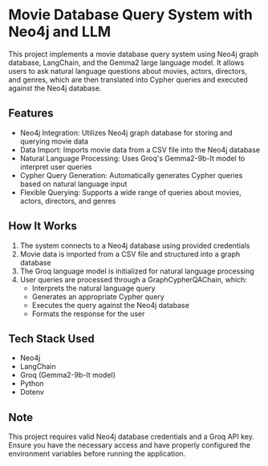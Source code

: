 # Movie Database Query System with Neo4j and LLM

This project implements a movie database query system using Neo4j graph database, LangChain, and the Gemma2 large language model. It allows users to ask natural language questions about movies, actors, directors, and genres, which are then translated into Cypher queries and executed against the Neo4j database.

## Features

- Neo4j Integration: Utilizes Neo4j graph database for storing and querying movie data
- Data Import: Imports movie data from a CSV file into the Neo4j database
- Natural Language Processing: Uses Groq's Gemma2-9b-It model to interpret user queries
- Cypher Query Generation: Automatically generates Cypher queries based on natural language input
- Flexible Querying: Supports a wide range of queries about movies, actors, directors, and genres

## How It Works

1. The system connects to a Neo4j database using provided credentials
2. Movie data is imported from a CSV file and structured into a graph database
3. The Groq language model is initialized for natural language processing
4. User queries are processed through a GraphCypherQAChain, which:
   - Interprets the natural language query
   - Generates an appropriate Cypher query
   - Executes the query against the Neo4j database
   - Formats the response for the user

## Tech Stack Used

- Neo4j
- LangChain
- Groq (Gemma2-9b-It model)
- Python
- Dotenv

## Note

This project requires valid Neo4j database credentials and a Groq API key. Ensure you have the necessary access and have properly configured the environment variables before running the application.

